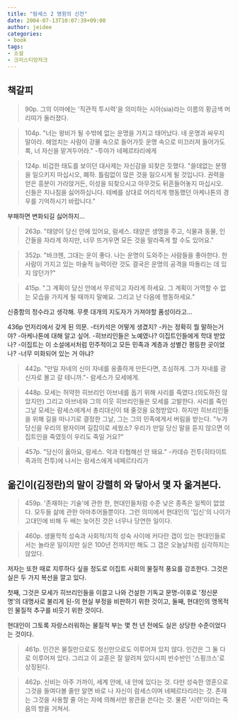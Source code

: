 ```yaml
---
title: "람세스 2 영원의 신전"
date: 2004-07-13T10:07:39+09:00
author: jeidee
categories:
- book
tags:
- 소설
- 크리스티앙자크
---
```


## 책갈피

>90p. 그의 이마에는 '직관적 투시력'을 의미하는 시아(sia)라는 이름의 황금색 머리띠가 둘러졌다.

>104p. "너는 왕비가 될 수밖에 없는 운명을 가지고 태어났다. 네 운명과 싸우지 말아라. 헤엄치는 사람이 강물 속으로 들어가듯 운명 속으로 미끄러져 들어가도록, 너 자신을 맡겨두어라."
-투야가 네페르타리에게

>124p.
비겁한 태도를 보이던 대사제는 자신감을 되찾은 듯했다.
"쓸데없는 분쟁을 일으키지 마십시오, 폐하. 틀림없이 많은 것을 잃으시게 될 것입니다. 권력을 얻은 흥분이 가라앉거든, 이성을 되찾으시고 아무것도 뒤흔들어놓지 마십시오. 신들은 지나침을 싫어하십니다. 테베를 상대로 어리석게 행동했던 아케나톤의 경우를 기억하시기 바랍니다."

부패하면 변화되길 싫어하지...

>263p.
"태양이 당신 안에 있어요, 람세스. 태양은 생명을 주고, 식물과 동물, 인간들을 자라게 하지만, 너무 뜨거우면 모든 것을 말라죽게 할 수도 있어요."

>352p.
"바크헨, 그대는 운이 좋다. 나는 운명이 도와주는 사람들을 좋아한다. 한 사람이 가지고 있는 마술적 능력이란 것도 결국은 운명의 공격을 따돌리는 데 있지 않던가?"

>415p.
"그 계획이 당신 안에서 무르익고 자라게 하세요. 그 계획이 거역할 수 없는 모습을 가지게 될 때까지 말예요. 그리고 난 다음에 행동하세요."

신중함의 정수라고 생각해. 무릇 대개의 지도자가 가져야할 품성이라고...

436p 언저리에서 갖게 된 의문.
-터키석은 어떻게 생겼지?
-카는 정확히 뭘 말하는거야?
-아케나톤에 대해 알고 싶어.
-히브리인들은 노예였나? 이집트인들에게 학대 받았나?
-이집트는 이 소설에서처럼 민주적이고 모든 민족과 계층과 성별간 평등한 곳이었나?
-너무 미화되어 있는 거 아냐?

>442p. "만일 자네의 신이 자네를 옹졸하게 만든다면, 조심하게. 그가 자네를 광신자로 몰고 갈 테니까."- 람세스가 모세에게.

>448p. 모세는 허약한 히브리인 아브네를 돕기 위해 사리를 죽였다.(의도하진 않았지만)
그리고 아브네와 그의 이웃 히브리인들은 모세를 고발한다.
사리를 죽인 그날 모세는 람세스에게서 총리대신이 돼 줄것을 요청받았다.
하지만 히브리인들을 위해 길을 떠나기로 결정한 그날, 그는 그의 민족에게서 버림을 받는다.
"누가 당신을 우리의 왕자이며 길잡이로 세웠소? 우리가 만일 당신 말을 듣지 않으면 이집트인을 죽였듯이 우리도 죽일 거요?"

>457p. "당신이 옳아요, 람세스. 악과 타협해선 안 돼요."
-카데슈 전투(히타이트족과의 전투)에 나서는 람세스에게 네페르타리가



## 옮긴이(김정란)의 말이 강렬히 와 닿아서 몇 자 옮겨본다.

>459p. '존재하는 기술'에 관한 한, 현대인들처럼 수준 낮은 종족은 일찍이 없었다. 모두들 삶에 관한 아마추어들뿐이다. 그런 의미에서 현대인의 '입신'의 나이가 고대인에 비해 두 배는 늦어진 것은 너무나 당연한 일이다.

>460p. 생물학적 성숙과 사회적/지적 성숙 사이에 커다란 갭이 있는 현대인들로서는 놀라운 일이지만 실은 100년 전까지만 해도 그 갭은 오늘날처럼 심각하지는 않았다.

저자는 또한 때로 지루하다 싶을 정도로 이집트 사회의 물질적 풍요를 강조한다.
그것은 실은 두 가지 복선을 깔고 있다.

첫째, 그것은 모세가 히브리인들을 이끌고 나와 건설한 기독교 문명-이후로 '정신문명'의 대명사로 불리게 된-의 현실 부정을 비판하기 위한 것이고,
둘째, 현대인의 맹목적인 물질적 추구를 비웃기 위한 것이다.

현대인이 그토록 자랑스러워하는 물질적 부는 몇 천 년 전에도 실은 상당한 수준이었다는 것이다.

>461p. 인간은 물질만으로도 정신만으로도 이루어져 있지 않다. 인간은 그 둘 다로 이루어져 있다. 그리고 이 교훈은 잘 알려져 있다시피 반수반인 '스핑크스'로 상징된다.

>462p. 신비는 아주 가까이, 세계 안에, 내 안에 있다는 것. 다만 성숙한 영혼으로 그것을 들여다볼 줄만 알면 바로 나 자신이 람세스이며 네페르타리라는 것. 존재는 그것을 사용할 줄 아는 자에 의해서만 왕관을 쓴다는 것. 물론 '시련'이라는 죽음의 방을 거쳐서.